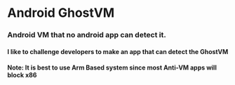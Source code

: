 # Android GhostVM

### Android VM that no android app can detect it.

#### I like to challenge developers to make an app that can detect the GhostVM

#### Note: It is best to use Arm Based system since most Anti-VM apps will block x86